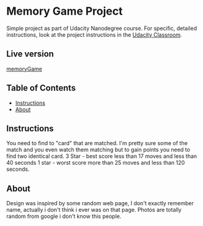 # Memory Game Project
Simple project as part of Udacity Nanodegree course. 
For specific, detailed instructions, look at the project instructions in the [Udacity Classroom](https://classroom.udacity.com/me).
## Live version
[memoryGame](https://d0man.github.io/memoryGame/)
## Table of Contents

* [Instructions](#instructions)
* [About](#about)

## Instructions
You need to find to "card" that are matched. I'm pretty sure some of the match and you even watch them matching but to gain points you need to find two identical card.
 3 Star - best score less than 17 moves and less than 40 seconds
 1 star - worst score more than 25 moves and less than 120 seconds.

## About

Design was inspired by some random web page, I don't exactly remember name, actually i don't think i ever was on that page. Photos are totally random from google i don't know this people.